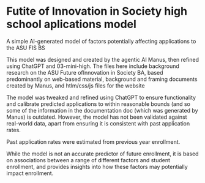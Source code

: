 # Futite of Innovation in Society high school aplications model
A simple AI-generated model of factors potentially affecting applications to the ASU FIS BS

This model was designed and created by the agentic AI Manus, then refined using ChatGPT and 03-mini-high.
The files here include background research on the ASU Future ofInnovation in Society BA, based predominantly on web-based material, background and framing documents created by Manus, and htlm/css/js files for the website

The model was tweaked and refined using ChatGPT to ensure functionality and calibrate predicted applications to within reasonable bounds (and so some of the information in the documentation doc (which was generated by Manus) is outdated. However, the model has not been validated against real-world data, apart from ensuring it is consistent with past application rates.

Past application rates were estimated from previous year enrollment.

While the model is not an accurate predictor of future enrollment, it is based on associations between a range of different factors and student enrollment, and provides insights into how these factors may potentially impact enrollment.

